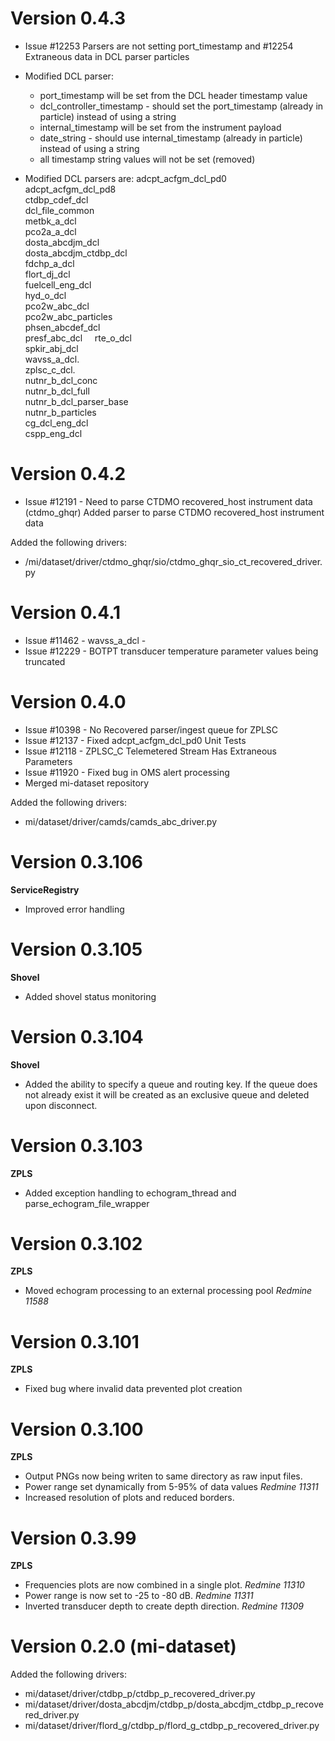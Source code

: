 # Version 0.4.3

* Issue #12253 Parsers are not setting port_timestamp and #12254 Extraneous data in DCL parser particles
* Modified DCL parser:
    - port_timestamp will be set from the DCL header timestamp value
    - dcl_controller_timestamp - should set the port_timestamp (already in particle) instead of using a string
    - internal_timestamp will be set from the instrument payload
    - date_string - should use internal_timestamp (already in particle) instead of using a string
    - all timestamp string values will not be set (removed)

* Modified DCL parsers are:
    adcpt_acfgm_dcl_pd0    			
    adcpt_acfgm_dcl_pd8    			
    ctdbp_cdef_dcl 				  		
    dcl_file_common 				 		
    metbk_a_dcl 				  		
    pco2a_a_dcl    				
    dosta_abcdjm_dcl  					
    dosta_abcdjm_ctdbp_dcl 		
    fdchp_a_dcl 					
    flort_dj_dcl      					
    fuelcell_eng_dcl  				
    hyd_o_dcl							
    pco2w_abc_dcl    				  	
    pco2w_abc_particles    			
    phsen_abcdef_dcl 				  
    presf_abc_dcl  				  
    rte_o_dcl 					
    spkir_abj_dcl    				
    wavss_a_dcl.  				
    zplsc_c_dcl.  				 
    nutnr_b_dcl_conc 					
    nutnr_b_dcl_full 					
    nutnr_b_dcl_parser_base		
    nutnr_b_particles				
    cg_dcl_eng_dcl				
    cspp_eng_dcl 				

# Version 0.4.2

* Issue #12191 - Need to parse CTDMO recovered_host instrument data (ctdmo_ghqr)
Added parser to parse CTDMO recovered_host instrument data

Added the following drivers:
* /mi/dataset/driver/ctdmo_ghqr/sio/ctdmo_ghqr_sio_ct_recovered_driver.py

# Version 0.4.1

* Issue #11462 - wavss_a_dcl - 
* Issue #12229 - BOTPT transducer temperature parameter values being truncated

# Version 0.4.0

* Issue #10398 - No Recovered parser/ingest queue for ZPLSC
* Issue #12137 - Fixed adcpt_acfgm_dcl_pd0 Unit Tests
* Issue #12118 - ZPLSC_C Telemetered Stream Has Extraneous Parameters
* Issue #11920 - Fixed bug in OMS alert processing
* Merged mi-dataset repository

Added the following drivers:

* mi/dataset/driver/camds/camds_abc_driver.py

# Version 0.3.106

**ServiceRegistry**

* Improved error handling

# Version 0.3.105

**Shovel**

* Added shovel status monitoring

# Version 0.3.104

**Shovel**

* Added the ability to specify a queue and routing key. If the queue does not
already exist it will be created as an exclusive queue and deleted upon disconnect.

# Version 0.3.103

**ZPLS**

* Added exception handling to echogram_thread and parse_echogram_file_wrapper

# Version 0.3.102

**ZPLS**

* Moved echogram processing to an external processing pool *Redmine 11588*

# Version 0.3.101

**ZPLS**

* Fixed bug where invalid data prevented plot creation

# Version 0.3.100

**ZPLS**

* Output PNGs now being writen to same directory as raw input files.
* Power range set dynamically from 5-95% of data values *Redmine 11311*
* Increased resolution of plots and reduced borders.

# Version 0.3.99

**ZPLS**

* Frequencies plots are now combined in a single plot. *Redmine 11310*
* Power range is now set to -25 to -80 dB. *Redmine 11311*
* Inverted transducer depth to create depth direction. *Redmine 11309*

# Version 0.2.0 (mi-dataset)

Added the following drivers:

* mi/dataset/driver/ctdbp_p/ctdbp_p_recovered_driver.py
* mi/dataset/driver/dosta_abcdjm/ctdbp_p/dosta_abcdjm_ctdbp_p_recovered_driver.py
* mi/dataset/driver/flord_g/ctdbp_p/flord_g_ctdbp_p_recovered_driver.py
